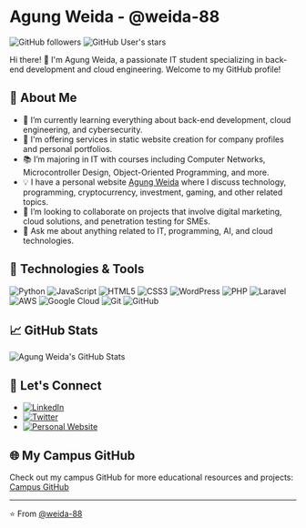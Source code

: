 # Agung Weida - @weida-88

![GitHub followers](https://img.shields.io/github/followers/weida-88?style=social)
![GitHub User's stars](https://img.shields.io/github/stars/weida-88?style=social)

Hi there! 👋 I'm Agung Weida, a passionate IT student specializing in back-end development and cloud engineering. Welcome to my GitHub profile!

## 🚀 About Me

- 🌱 I’m currently learning everything about back-end development, cloud engineering, and cybersecurity.
- 💼 I'm offering services in static website creation for company profiles and personal portfolios.
- 📚 I’m majoring in IT with courses including Computer Networks, Microcontroller Design, Object-Oriented Programming, and more.
- 💡 I have a personal website [Agung Weida](https://github.com/weida-88) where I discuss technology, programming, cryptocurrency, investment, gaming, and other related topics.
- 👯 I’m looking to collaborate on projects that involve digital marketing, cloud solutions, and penetration testing for SMEs.
- 💬 Ask me about anything related to IT, programming, AI, and cloud technologies.

## 🔧 Technologies & Tools

![Python](https://img.shields.io/badge/-Python-000?&logo=Python)
![JavaScript](https://img.shields.io/badge/-JavaScript-000?&logo=JavaScript)
![HTML5](https://img.shields.io/badge/-HTML5-000?&logo=HTML5)
![CSS3](https://img.shields.io/badge/-CSS3-000?&logo=CSS3)
![WordPress](https://img.shields.io/badge/-WordPress-000?&logo=WordPress)
![PHP](https://img.shields.io/badge/-PHP-000?&logo=PHP)
![Laravel](https://img.shields.io/badge/-Laravel-000?&logo=Laravel)
![AWS](https://img.shields.io/badge/-AWS-000?&logo=Amazon-AWS)
![Google Cloud](https://img.shields.io/badge/-Google%20Cloud-000?&logo=Google-Cloud)
![Git](https://img.shields.io/badge/-Git-000?&logo=Git)
![GitHub](https://img.shields.io/badge/-GitHub-000?&logo=GitHub)

## 📈 GitHub Stats

![Agung Weida's GitHub Stats](https://github-readme-stats.vercel.app/api?username=weida-88&show_icons=true&theme=radical)

## 🔗 Let's Connect

- [![LinkedIn](https://img.shields.io/badge/LinkedIn-Agung%20Weida-blue?style=flat&logo=linkedin)](https://www.linkedin.com/in/agung-weida/)
- [![Twitter](https://img.shields.io/twitter/follow/agung_weida?style=social)](https://twitter.com/agung_weida)
- [![Personal Website](https://img.shields.io/badge/Website-Agung%20Weida-blue?style=flat&logo=google-chrome)](https://agung-weida.com)

## 🌐 My Campus GitHub

Check out my campus GitHub for more educational resources and projects: [Campus GitHub](https://github.com/weida-88)

---

⭐️ From [@weida-88](https://github.com/weida-88)
